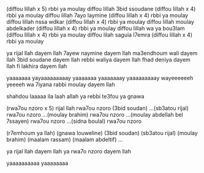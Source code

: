 (diffou lillah x 5) rbbi ya moulay
diffou lillah 3bid ssoudane (diffou lillah x 4) rbbi ya moulay
diffou lillah 7ayo laymine (diffou lillah x 4) rbbi ya moulay
diffou lillah nssa wdkar (diffou lillah x 4) rbbi ya moulay
diffou lillah moulay abdelkader (diffou lillah x 4) rbbi ya moulay
diffou lillah wa ya bou3lam (diffou lillah x 4) rbbi ya moulay
diffou lilah saguia l7emra (diffou lillah x 4) rbbi ya moulay

ya rijal llah dayem llah
7ayew naymine dayem llah
ma3endhoum wali dayem llah
3bid soudane dayem llah
rebbi waliya dayem llah
fhad deniya dayem llah
fi lakhira dayem llah

yaaaaaaa yayaaaaaaaaay 
yaaaaaaa yaaaaaaay yaaaaaaaaay
wayeeeeeeh yeeeeh wa 7iyana
rabbi moulay dayem llah

shahdou laaaaa ila laah
allah ya rebbi te3fou ya gnawa

(rwa7ou nzoro x 5) rijal llah
rwa7ou nzoro (3bid soudan)
...(sb3atou rijal) rwa7ou nzoro
...(moulay brahim) rwa7ou nzoro
...(moulay abdellah bel 7ssayen) rwa7ou nzoro
...(sidna boulal) rwa7ou nzoro


(r7emhoum ya llah)
(gnawa louweline)
(3bid soudan)
(sb3atou rijal)
(moulay brahim)
(maalam rassam)
(maalam abdeltif)
...


ya rijal llah dayem llah
ya rwa7o nzoro dayem llah


yaaaaaaaaaa yaaaaaaaa
